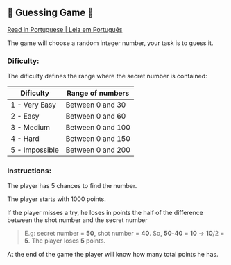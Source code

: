 ## 🎯 Guessing Game 🎯

[Read in Portuguese | Leia em Português](https://github.com/molusca/Ruby/blob/master/ruby_games/guessing_game/README.pt.md)

The game will choose a random integer number, your task is to guess it.

### Dificulty:
The dificulty defines the range where the secret number is contained:

  | Dificulty      | Range of numbers  |
  |----------------|-------------------|
  | 1 - Very Easy  | Between 0 and 30  |
  | 2 - Easy       | Between 0 and 60  |
  | 3 - Medium     | Between 0 and 100 |
  | 4 - Hard       | Between 0 and 150 |
  | 5 - Impossible | Between 0 and 200 |
  
### Instructions:  
   The player has 5 chances to find the number.

   The player starts with 1000 points.

   If the player misses a try, he loses in points the half of the difference between the shot number and the secret number 
  > E.g: secret number = **50**, shot number = **40**. So, **50**-**40** = **10** -> **10**/2 = **5**. The player loses **5** points.

   At the end of the game the player will know how many total points he has.
